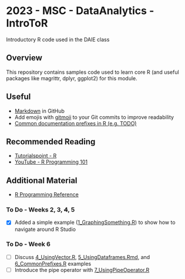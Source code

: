 # 2023 - MSC - DataAnalytics - IntroToR
Introductory R code used in the DAIE class

## Overview 
This repository contains samples code used to learn core R (and useful packages like magrittr, dplyr, ggplot2) for this module.

## Useful 
- [Markdown](https://docs.github.com/en/enterprise-cloud@latest/get-started/writing-on-github/getting-started-with-writing-and-formatting-on-github/basic-writing-and-formatting-syntax) in GitHub
- Add emojis with [gitmoji](https://gitmoji.dev/) to your Git commits to improve readability
- [Common documentation prefixes in R (e.g. TODO)](https://github.com/dokato/todor)

## Recommended Reading
- [Tutorialspoint - R](https://www.tutorialspoint.com/r/index.htm)
- [YouTube - R Programming 101](https://www.youtube.com/@RProgramming101)

## Additional Material
- [R Programming Reference](https://rpubs.com/uwaterloodatateam/r-programming-reference)


### To Do - Weeks 2, 3, ~~4~~, 5
- [x] Added a simple example ([1_GraphingSomething.R](https://github.com/nmcguinness/2023_MSC_DataAnalytics_IntroToR/blob/main/Examples/1_GraphingSomething.R)) to show how to navigate around R Studio

### To Do - Week 6
- [ ] Discuss [4_UsingVector.R](https://github.com/nmcguinness/2023_MSC_DataAnalytics_IntroToR/blob/main/Examples/4_UsingVector.R), [5_UsingDataframes.Rmd](https://github.com/nmcguinness/2023_MSC_DataAnalytics_IntroToR/blob/main/Examples/5_UsingDataframes.Rmd), and [6_CommonPrefixes.R](https://github.com/nmcguinness/2023_MSC_DataAnalytics_IntroToR/blob/main/Examples/6_CommonPrefixes.R) examples
- [ ] Introduce the pipe operator with [7_UsingPipeOperator.R](https://github.com/nmcguinness/2023_MSC_DataAnalytics_IntroToR/blob/main/Examples/7_UsingPipeOperator.R)
